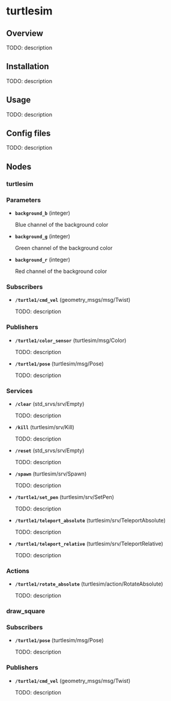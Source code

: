 # turtlesim

## Overview

TODO: description

## Installation

TODO: description

## Usage

TODO: description

## Config files

TODO: description

## Nodes

### turtlesim

### Parameters

- **`background_b`** (integer)

	Blue channel of the background color

- **`background_g`** (integer)

	Green channel of the background color

- **`background_r`** (integer)

	Red channel of the background color

### Subscribers

- **`/turtle1/cmd_vel`** (geometry_msgs/msg/Twist)

	TODO: description

### Publishers

- **`/turtle1/color_sensor`** (turtlesim/msg/Color)

	TODO: description

- **`/turtle1/pose`** (turtlesim/msg/Pose)

	TODO: description

### Services

- **`/clear`** (std_srvs/srv/Empty)

	TODO: description

- **`/kill`** (turtlesim/srv/Kill)

	TODO: description

- **`/reset`** (std_srvs/srv/Empty)

	TODO: description

- **`/spawn`** (turtlesim/srv/Spawn)

	TODO: description

- **`/turtle1/set_pen`** (turtlesim/srv/SetPen)

	TODO: description

- **`/turtle1/teleport_absolute`** (turtlesim/srv/TeleportAbsolute)

	TODO: description

- **`/turtle1/teleport_relative`** (turtlesim/srv/TeleportRelative)

	TODO: description

### Actions

- **`/turtle1/rotate_absolute`** (turtlesim/action/RotateAbsolute)

	TODO: description

### draw_square

### Subscribers

- **`/turtle1/pose`** (turtlesim/msg/Pose)

	TODO: description

### Publishers

- **`/turtle1/cmd_vel`** (geometry_msgs/msg/Twist)

	TODO: description

